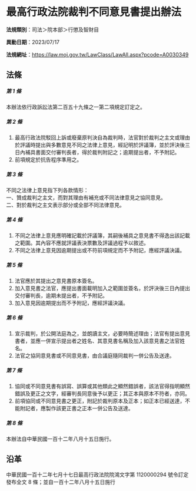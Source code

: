 # 最高行政法院裁判不同意見書提出辦法


**法規類別**：司法＞院本部＞行懲及智財目

**異動日期**：2023/07/17  

**法規網址**：https://law.moj.gov.tw/LawClass/LawAll.aspx?pcode=A0030349



## 法條
##### 第 1 條
本辦法依行政訴訟法第二百五十九條之一第二項規定訂定之。

##### 第 2 條
1. 最高行政法院駁回上訴或廢棄原判決自為裁判時，法官對於裁判之主文或理由於評議時提出與多數意見不同之法律上意見，經記明於評議簿，並於評決後三日內補具書面交付審判長者，得於裁判附記之；逾期提出者，不予附記。
1. 前項規定於抗告程序準用之。

##### 第 3 條
不同之法律上意見指下列各款情形：  
一、贊成裁判之主文，而對其理由有補充或不同法律意見之協同意見。  
二、對於裁判之主文表示部分或全部不同法律意見。

##### 第 4 條
1. 不同之法律上意見應明確記載於評議簿，其嗣後補具之意見書不得逸出該記載之範圍。其內容不應就評議表決票數及評議過程予以敘述。
1. 不同之法律上意見因逾期提出或不符前項規定而不予附記，應經評議決議。

##### 第 5 條
1. 法官應於其提出之意見書原本簽名。
1. 加入意見書之法官，應提出書面載明加入之範圍並簽名，於評決後三日內提出交付審判長，逾期未提出者，不予附記。
1. 加入意見因逾期提出而不予附記，應經評議決議。

##### 第 6 條
1. 宣示裁判，於公開法庭為之，並朗讀主文，必要時簡述理由；法官有提出意見書者，並應一併宣示提出者之姓名、其意見書名稱及加入該意見書之法官姓名。
1. 法官之協同意見書或不同意見書，由合議庭隨同裁判一併公告及送達。

##### 第 7 條
1. 協同或不同意見書有誤寫、誤算或其他類此之顯然錯誤者，該法官得指明顯然錯誤及更正之文字，經審判長同意後予以更正；其正本與原本不符者，亦同。
1. 前項協同或不同意見書之更正，附記於裁判原本及正本；如正本已經送達，不能附記者，應製作該更正書之正本一併公告及送達。

##### 第 8 條
本辦法自中華民國一百十二年八月十五日施行。

## 沿革
中華民國一百十二年七月十七日最高行政法院院鴻文字第 1120000294 號令訂定發布全文 8  條；並自一百十二年八月十五日施行

